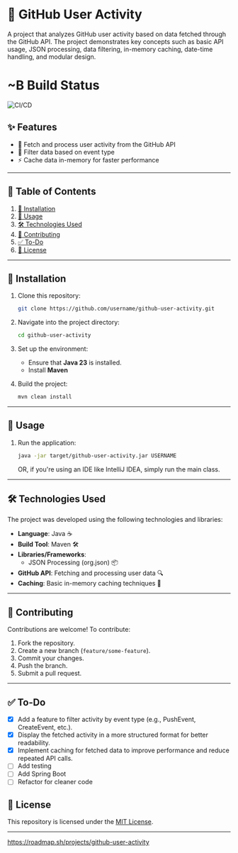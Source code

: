# 🚀 GitHub User Activity

A project that analyzes GitHub user activity based on data fetched through the GitHub API. The project demonstrates key concepts such as basic API usage, JSON processing, data filtering, in-memory caching, date-time handling, and modular design.

# ~B Build Status

![CI/CD](https://github.com/java-backend-dev-everyday/github-user-activity/actions/workflows/maven.yml/badge.svg)

## ✨ Features

- 🔗 Fetch and process user activity from the GitHub API
- 🎯 Filter data based on event type
- ⚡ Cache data in-memory for faster performance

---

## 📖 Table of Contents

1. [🔧 Installation](#installation)
2. [🚦 Usage](#usage)
3. [🛠️ Technologies Used](#technologies-used)
4. [🤝 Contributing](#contributing)
5. [✅ To-Do](#-to-do)
6. [📜 License](#license)

---

## 🔧 Installation

1. Clone this repository:
   ```bash
   git clone https://github.com/username/github-user-activity.git
   ```

2. Navigate into the project directory:
   ```bash
   cd github-user-activity
   ```

3. Set up the environment:
    - Ensure that **Java 23** is installed.
    - Install **Maven**

4. Build the project:
   ```bash
   mvn clean install
   ```
---

## 🚦 Usage

1. Run the application:
   ```bash
   java -jar target/github-user-activity.jar USERNAME
   ```
   OR, if you're using an IDE like IntelliJ IDEA, simply run the main class.

---

## 🛠️ Technologies Used

The project was developed using the following technologies and libraries:

- **Language**: Java ☕
- **Build Tool**: Maven 🛠️
- **Libraries/Frameworks**:
    - JSON Processing (org.json) 📦
- **GitHub API**: Fetching and processing user data 🔍
- **Caching**: Basic in-memory caching techniques 💾

---

## 🤝 Contributing

Contributions are welcome! To contribute:

1. Fork the repository.
2. Create a new branch (`feature/some-feature`).
3. Commit your changes.
4. Push the branch.
5. Submit a pull request.

---

## ✅ To-Do

- [x] Add a feature to filter activity by event type (e.g., PushEvent, CreateEvent, etc.).
- [x] Display the fetched activity in a more structured format for better readability.
- [x] Implement caching for fetched data to improve performance and reduce repeated API calls.
- [ ] Add testing
- [ ] Add Spring Boot
- [ ] Refactor for cleaner code

## 📜 License

This repository is licensed under the [MIT License](LICENSE).

---
https://roadmap.sh/projects/github-user-activity


